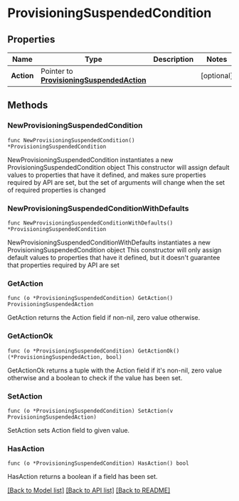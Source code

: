 # ProvisioningSuspendedCondition

## Properties

Name | Type | Description | Notes
------------ | ------------- | ------------- | -------------
**Action** | Pointer to [**ProvisioningSuspendedAction**](ProvisioningSuspendedAction.md) |  | [optional] 

## Methods

### NewProvisioningSuspendedCondition

`func NewProvisioningSuspendedCondition() *ProvisioningSuspendedCondition`

NewProvisioningSuspendedCondition instantiates a new ProvisioningSuspendedCondition object
This constructor will assign default values to properties that have it defined,
and makes sure properties required by API are set, but the set of arguments
will change when the set of required properties is changed

### NewProvisioningSuspendedConditionWithDefaults

`func NewProvisioningSuspendedConditionWithDefaults() *ProvisioningSuspendedCondition`

NewProvisioningSuspendedConditionWithDefaults instantiates a new ProvisioningSuspendedCondition object
This constructor will only assign default values to properties that have it defined,
but it doesn't guarantee that properties required by API are set

### GetAction

`func (o *ProvisioningSuspendedCondition) GetAction() ProvisioningSuspendedAction`

GetAction returns the Action field if non-nil, zero value otherwise.

### GetActionOk

`func (o *ProvisioningSuspendedCondition) GetActionOk() (*ProvisioningSuspendedAction, bool)`

GetActionOk returns a tuple with the Action field if it's non-nil, zero value otherwise
and a boolean to check if the value has been set.

### SetAction

`func (o *ProvisioningSuspendedCondition) SetAction(v ProvisioningSuspendedAction)`

SetAction sets Action field to given value.

### HasAction

`func (o *ProvisioningSuspendedCondition) HasAction() bool`

HasAction returns a boolean if a field has been set.


[[Back to Model list]](../README.md#documentation-for-models) [[Back to API list]](../README.md#documentation-for-api-endpoints) [[Back to README]](../README.md)


